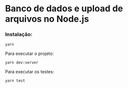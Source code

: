 # Banco de dados e upload de arquivos no Node.js

### Instalação:

```
yarn
```

Para executar o projeto:

```
yarn dev:server
```

Para executar os testes:

```
yarn test
```
